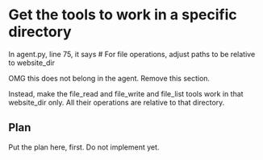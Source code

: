 # Get the tools to work in a specific directory

In agent.py, line 75, it says  # For file operations, adjust paths to be relative to website_dir

OMG this does not belong in the agent. Remove this section.

Instead, make the file_read and file_write and file_list tools work in that website_dir only. All their operations are relative to that directory.

## Plan

Put the plan here, first. Do not implement yet.
